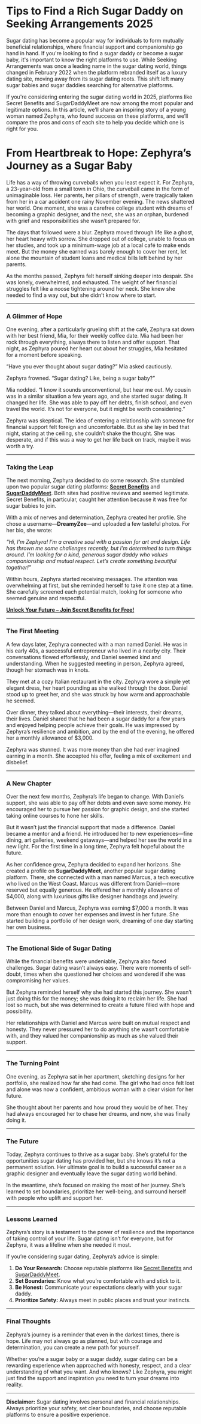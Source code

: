 # Tips to Find a Rich Sugar Daddy on Seeking Arrangements 2025
Sugar dating has become a popular way for individuals to form mutually beneficial relationships, where financial support and companionship go hand in hand. If you're looking to find a sugar daddy or become a sugar baby, it's important to know the right platforms to use. While Seeking Arrangements was once a leading name in the sugar dating world, things changed in February 2022 when the platform rebranded itself as a luxury dating site, moving away from its sugar dating roots. This shift left many sugar babies and sugar daddies searching for alternative platforms.

If you're considering entering the sugar dating world in 2025, platforms like Secret Benefits and SugarDaddyMeet are now among the most popular and legitimate options. In this article, we’ll share an inspiring story of a young woman named Zephyra, who found success on these platforms, and we’ll compare the pros and cons of each site to help you decide which one is right for you.
# **From Heartbreak to Hope: Zephyra’s Journey as a Sugar Baby**

Life has a way of throwing curveballs when you least expect it. For Zephyra, a 23-year-old from a small town in Ohio, the curveball came in the form of unimaginable loss. Her parents, her pillars of strength, were tragically taken from her in a car accident one rainy November evening. The news shattered her world. One moment, she was a carefree college student with dreams of becoming a graphic designer, and the next, she was an orphan, burdened with grief and responsibilities she wasn’t prepared for.

The days that followed were a blur. Zephyra moved through life like a ghost, her heart heavy with sorrow. She dropped out of college, unable to focus on her studies, and took up a minimum-wage job at a local café to make ends meet. But the money she earned was barely enough to cover her rent, let alone the mountain of student loans and medical bills left behind by her parents.

As the months passed, Zephyra felt herself sinking deeper into despair. She was lonely, overwhelmed, and exhausted. The weight of her financial struggles felt like a noose tightening around her neck. She knew she needed to find a way out, but she didn’t know where to start.

---

### **A Glimmer of Hope**

One evening, after a particularly grueling shift at the café, Zephyra sat down with her best friend, Mia, for their weekly coffee date. Mia had been her rock through everything, always there to listen and offer support. That night, as Zephyra poured her heart out about her struggles, Mia hesitated for a moment before speaking.

“Have you ever thought about sugar dating?” Mia asked cautiously.

Zephyra frowned. “Sugar dating? Like, being a sugar baby?”

Mia nodded. “I know it sounds unconventional, but hear me out. My cousin was in a similar situation a few years ago, and she started sugar dating. It changed her life. She was able to pay off her debts, finish school, and even travel the world. It’s not for everyone, but it might be worth considering.”

Zephyra was skeptical. The idea of entering a relationship with someone for financial support felt foreign and uncomfortable. But as she lay in bed that night, staring at the ceiling, she couldn’t shake the thought. She was desperate, and if this was a way to get her life back on track, maybe it was worth a try.

---

### **Taking the Leap**

The next morning, Zephyra decided to do some research. She stumbled upon two popular sugar dating platforms: [**Secret Benefits**](https://bit.ly/secret-benefits-sugar-baby) and [**SugarDaddyMeet**](https://bit.ly/sugardaddymeet-free-signup). Both sites had positive reviews and seemed legitimate. Secret Benefits, in particular, caught her attention because it was free for sugar babies to join.

With a mix of nerves and determination, Zephyra created her profile. She chose a username—**DreamyZee**—and uploaded a few tasteful photos. For her bio, she wrote:

*“Hi, I’m Zephyra! I’m a creative soul with a passion for art and design. Life has thrown me some challenges recently, but I’m determined to turn things around. I’m looking for a kind, generous sugar daddy who values companionship and mutual respect. Let’s create something beautiful together!”*

Within hours, Zephyra started receiving messages. The attention was overwhelming at first, but she reminded herself to take it one step at a time. She carefully screened each potential match, looking for someone who seemed genuine and respectful.

**[Unlock Your Future – Join Secret Benefits for Free!](https://bit.ly/secret-benefits-sugar-baby)**

---

### **The First Meeting**

A few days later, Zephyra connected with a man named Daniel. He was in his early 40s, a successful entrepreneur who lived in a nearby city. Their conversations flowed effortlessly, and Daniel seemed kind and understanding. When he suggested meeting in person, Zephyra agreed, though her stomach was in knots.

They met at a cozy Italian restaurant in the city. Zephyra wore a simple yet elegant dress, her heart pounding as she walked through the door. Daniel stood up to greet her, and she was struck by how warm and approachable he seemed.

Over dinner, they talked about everything—their interests, their dreams, their lives. Daniel shared that he had been a sugar daddy for a few years and enjoyed helping people achieve their goals. He was impressed by Zephyra’s resilience and ambition, and by the end of the evening, he offered her a monthly allowance of $3,000.

Zephyra was stunned. It was more money than she had ever imagined earning in a month. She accepted his offer, feeling a mix of excitement and disbelief.

---

### **A New Chapter**

Over the next few months, Zephyra’s life began to change. With Daniel’s support, she was able to pay off her debts and even save some money. He encouraged her to pursue her passion for graphic design, and she started taking online courses to hone her skills.

But it wasn’t just the financial support that made a difference. Daniel became a mentor and a friend. He introduced her to new experiences—fine dining, art galleries, weekend getaways—and helped her see the world in a new light. For the first time in a long time, Zephyra felt hopeful about the future.

As her confidence grew, Zephyra decided to expand her horizons. She created a profile on **SugarDaddyMeet**, another popular sugar dating platform. There, she connected with a man named Marcus, a tech executive who lived on the West Coast. Marcus was different from Daniel—more reserved but equally generous. He offered her a monthly allowance of $4,000, along with luxurious gifts like designer handbags and jewelry.

Between Daniel and Marcus, Zephyra was earning $7,000 a month. It was more than enough to cover her expenses and invest in her future. She started building a portfolio of her design work, dreaming of one day starting her own business.

---

### **The Emotional Side of Sugar Dating**

While the financial benefits were undeniable, Zephyra also faced challenges. Sugar dating wasn’t always easy. There were moments of self-doubt, times when she questioned her choices and wondered if she was compromising her values.

But Zephyra reminded herself why she had started this journey. She wasn’t just doing this for the money; she was doing it to reclaim her life. She had lost so much, but she was determined to create a future filled with hope and possibility.

Her relationships with Daniel and Marcus were built on mutual respect and honesty. They never pressured her to do anything she wasn’t comfortable with, and they valued her companionship as much as she valued their support.

---

### **The Turning Point**

One evening, as Zephyra sat in her apartment, sketching designs for her portfolio, she realized how far she had come. The girl who had once felt lost and alone was now a confident, ambitious woman with a clear vision for her future.

She thought about her parents and how proud they would be of her. They had always encouraged her to chase her dreams, and now, she was finally doing it.

---

### **The Future**

Today, Zephyra continues to thrive as a sugar baby. She’s grateful for the opportunities sugar dating has provided her, but she knows it’s not a permanent solution. Her ultimate goal is to build a successful career as a graphic designer and eventually leave the sugar dating world behind.

In the meantime, she’s focused on making the most of her journey. She’s learned to set boundaries, prioritize her well-being, and surround herself with people who uplift and support her.

---

### **Lessons Learned**

Zephyra’s story is a testament to the power of resilience and the importance of taking control of your life. Sugar dating isn’t for everyone, but for Zephyra, it was a lifeline when she needed it most.

If you’re considering sugar dating, Zephyra’s advice is simple:
1. **Do Your Research:** Choose reputable platforms like [Secret Benefits](https://bit.ly/secret-benefits-sugar-baby) and [SugarDaddyMeet](https://bit.ly/sugardaddymeet-free-signup).
2. **Set Boundaries:** Know what you’re comfortable with and stick to it.
3. **Be Honest:** Communicate your expectations clearly with your sugar daddy.
4. **Prioritize Safety:** Always meet in public places and trust your instincts.

---

### **Final Thoughts**

Zephyra’s journey is a reminder that even in the darkest times, there is hope. Life may not always go as planned, but with courage and determination, you can create a new path for yourself.

Whether you’re a sugar baby or a sugar daddy, sugar dating can be a rewarding experience when approached with honesty, respect, and a clear understanding of what you want. And who knows? Like Zephyra, you might just find the support and inspiration you need to turn your dreams into reality.

---

**Disclaimer:** Sugar dating involves personal and financial relationships. Always prioritize your safety, set clear boundaries, and choose reputable platforms to ensure a positive experience.
